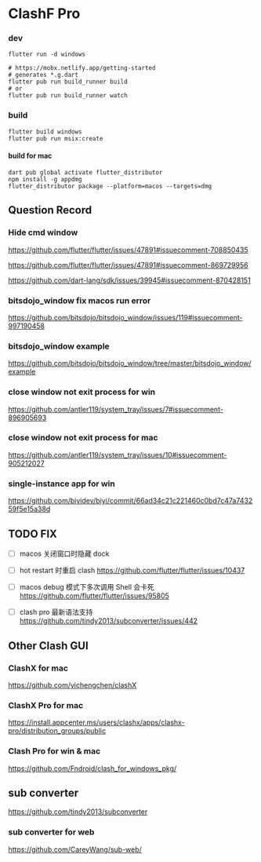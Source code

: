 # ClashF Pro

### dev

```
flutter run -d windows

# https://mobx.netlify.app/getting-started
# generates *.g.dart
flutter pub run build_runner build
# or
flutter pub run build_runner watch
```

### build

```
flutter build windows
flutter pub run msix:create
```

#### build for mac
```
dart pub global activate flutter_distributor
npm install -g appdmg
flutter_distributor package --platform=macos --targets=dmg
```

## Question Record

### Hide cmd window

https://github.com/flutter/flutter/issues/47891#issuecomment-708850435

https://github.com/flutter/flutter/issues/47891#issuecomment-869729956

https://github.com/dart-lang/sdk/issues/39945#issuecomment-870428151

### bitsdojo_window fix macos run error

https://github.com/bitsdojo/bitsdojo_window/issues/119#issuecomment-997190458

### bitsdojo_window example

https://github.com/bitsdojo/bitsdojo_window/tree/master/bitsdojo_window/example

### close window not exit process for win

https://github.com/antler119/system_tray/issues/7#issuecomment-896905693

### close window not exit process for mac

https://github.com/antler119/system_tray/issues/10#issuecomment-905212027

### single-instance app for win

https://github.com/biyidev/biyi/commit/66ad34c21c221460c0bd7c47a743259f5e15a38d

## TODO FIX

- [ ] macos 关闭窗口时隐藏 dock

- [ ] hot restart 时重启 clash
      https://github.com/flutter/flutter/issues/10437

- [ ] macos debug 模式下多次调用 Shell 会卡死
      https://github.com/flutter/flutter/issues/95805

- [ ] clash pro 最新语法支持
  https://github.com/tindy2013/subconverter/issues/442

## Other Clash GUI

### ClashX for mac

https://github.com/yichengchen/clashX

### ClashX Pro for mac

https://install.appcenter.ms/users/clashx/apps/clashx-pro/distribution_groups/public

### Clash Pro for win & mac

https://github.com/Fndroid/clash_for_windows_pkg/

## sub converter

https://github.com/tindy2013/subconverter

### sub converter for web

https://github.com/CareyWang/sub-web/
